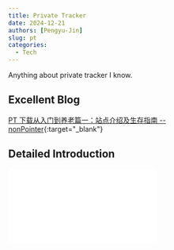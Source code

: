 ```yaml
---
title: Private Tracker
date: 2024-12-21
authors: [Pengyu-Jin]
slug: pt
categories:
  - Tech
---
```


Anything about private tracker I know.
<!-- more -->

## Excellent Blog

[PT 下载从入门到养老篇一：站点介绍及生存指南 -- nonPointer](https://iecho.cc/2019/01/09/PT-%E4%B8%8B%E8%BD%BD%E4%BB%8E%E5%85%A5%E9%97%A8%E5%88%B0%E5%85%BB%E8%80%81/){:target="_blank"}

## Detailed Introduction


<object data="docs/blog/pdf_collection/从零开始玩PT_V1.0.pdf" type="application/pdf" width="100%" height="800">
	<embed src="docs/blog/pdf_collection/从零开始玩PT_V1.0.pdf" type="application/pdf" />
</object>


